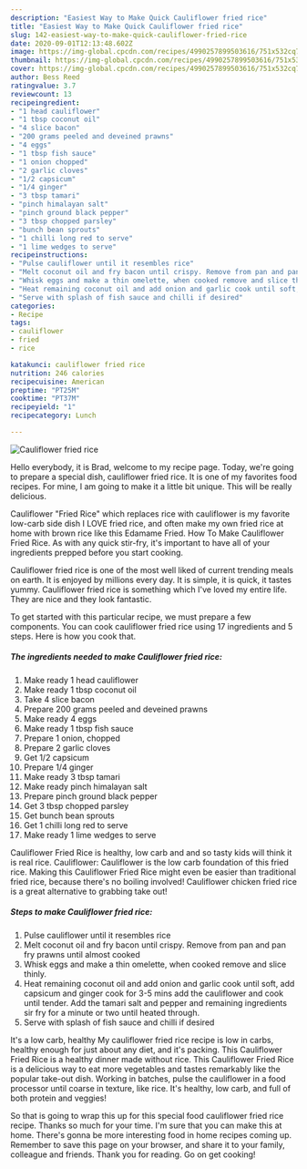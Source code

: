 ```yaml
---
description: "Easiest Way to Make Quick Cauliflower fried rice"
title: "Easiest Way to Make Quick Cauliflower fried rice"
slug: 142-easiest-way-to-make-quick-cauliflower-fried-rice
date: 2020-09-01T12:13:48.602Z
image: https://img-global.cpcdn.com/recipes/4990257899503616/751x532cq70/cauliflower-fried-rice-recipe-main-photo.jpg
thumbnail: https://img-global.cpcdn.com/recipes/4990257899503616/751x532cq70/cauliflower-fried-rice-recipe-main-photo.jpg
cover: https://img-global.cpcdn.com/recipes/4990257899503616/751x532cq70/cauliflower-fried-rice-recipe-main-photo.jpg
author: Bess Reed
ratingvalue: 3.7
reviewcount: 13
recipeingredient:
- "1 head cauliflower"
- "1 tbsp coconut oil"
- "4 slice bacon"
- "200 grams peeled and deveined prawns"
- "4 eggs"
- "1 tbsp fish sauce"
- "1 onion chopped"
- "2 garlic cloves"
- "1/2 capsicum"
- "1/4 ginger"
- "3 tbsp tamari"
- "pinch himalayan salt"
- "pinch ground black pepper"
- "3 tbsp chopped parsley"
- "bunch bean sprouts"
- "1 chilli long red to serve"
- "1 lime wedges to serve"
recipeinstructions:
- "Pulse cauliflower until it resembles rice"
- "Melt coconut oil and fry bacon until crispy. Remove from pan and pan fry prawns until almost cooked"
- "Whisk eggs and make a thin omelette, when cooked remove and slice thinly."
- "Heat remaining coconut oil and add onion and garlic cook until soft, add capsicum and ginger cook for 3-5 mins add the cauliflower and cook until tender.  Add the tamari salt and pepper and remaining ingredients sir fry for a minute or two until heated through."
- "Serve with splash of fish sauce and chilli if desired"
categories:
- Recipe
tags:
- cauliflower
- fried
- rice

katakunci: cauliflower fried rice 
nutrition: 246 calories
recipecuisine: American
preptime: "PT25M"
cooktime: "PT37M"
recipeyield: "1"
recipecategory: Lunch

---
```



![Cauliflower fried rice](https://img-global.cpcdn.com/recipes/4990257899503616/751x532cq70/cauliflower-fried-rice-recipe-main-photo.jpg)

Hello everybody, it is Brad, welcome to my recipe page. Today, we're going to prepare a special dish, cauliflower fried rice. It is one of my favorites food recipes. For mine, I am going to make it a little bit unique. This will be really delicious.

Cauliflower &#34;Fried Rice&#34; which replaces rice with cauliflower is my favorite low-carb side dish I LOVE fried rice, and often make my own fried rice at home with brown rice like this Edamame Fried. How To Make Cauliflower Fried Rice. As with any quick stir-fry, it&#39;s important to have all of your ingredients prepped before you start cooking.

Cauliflower fried rice is one of the most well liked of current trending meals on earth. It is enjoyed by millions every day. It is simple, it is quick, it tastes yummy. Cauliflower fried rice is something which I've loved my entire life. They are nice and they look fantastic.


To get started with this particular recipe, we must prepare a few components. You can cook cauliflower fried rice using 17 ingredients and 5 steps. Here is how you cook that.

##### The ingredients needed to make Cauliflower fried rice:

1. Make ready 1 head cauliflower
1. Make ready 1 tbsp coconut oil
1. Take 4 slice bacon
1. Prepare 200 grams peeled and deveined prawns
1. Make ready 4 eggs
1. Make ready 1 tbsp fish sauce
1. Prepare 1 onion, chopped
1. Prepare 2 garlic cloves
1. Get 1/2 capsicum
1. Prepare 1/4 ginger
1. Make ready 3 tbsp tamari
1. Make ready pinch himalayan salt
1. Prepare pinch ground black pepper
1. Get 3 tbsp chopped parsley
1. Get bunch bean sprouts
1. Get 1 chilli long red to serve
1. Make ready 1 lime wedges to serve


Cauliflower Fried Rice is healthy, low carb and and so tasty kids will think it is real rice. Cauliflower: Cauliflower is the low carb foundation of this fried rice. Making this Cauliflower Fried Rice might even be easier than traditional fried rice, because there&#39;s no boiling involved! Cauliflower chicken fried rice is a great alternative to grabbing take out! 

##### Steps to make Cauliflower fried rice:

1. Pulse cauliflower until it resembles rice
1. Melt coconut oil and fry bacon until crispy. Remove from pan and pan fry prawns until almost cooked
1. Whisk eggs and make a thin omelette, when cooked remove and slice thinly.
1. Heat remaining coconut oil and add onion and garlic cook until soft, add capsicum and ginger cook for 3-5 mins add the cauliflower and cook until tender.  Add the tamari salt and pepper and remaining ingredients sir fry for a minute or two until heated through.
1. Serve with splash of fish sauce and chilli if desired


It&#39;s a low carb, healthy My cauliflower fried rice recipe is low in carbs, healthy enough for just about any diet, and it&#39;s packing. This Cauliflower Fried Rice is a healthy dinner made without rice. This Cauliflower Fried Rice is a delicious way to eat more vegetables and tastes remarkably like the popular take-out dish. Working in batches, pulse the cauliflower in a food processor until coarse in texture, like rice. It&#39;s healthy, low carb, and full of both protein and veggies! 

So that is going to wrap this up for this special food cauliflower fried rice recipe. Thanks so much for your time. I'm sure that you can make this at home. There's gonna be more interesting food in home recipes coming up. Remember to save this page on your browser, and share it to your family, colleague and friends. Thank you for reading. Go on get cooking!
